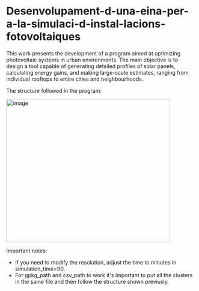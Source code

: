 # Desenvolupament-d-una-eina-per-a-la-simulaci-d-instal-lacions-fotovoltaiques
This work presents the development of a program aimed at optimizing photovoltaic systems in urban environments. The main objective is to design a tool capable of generating detailed profiles of solar panels, calculating energy gains, and making large-scale estimates, ranging from individual rooftops to entire cities and neighbourhoods.


The structure followed in the program:


<img width="436" height="380" alt="image" src="https://github.com/user-attachments/assets/e0e20a01-4a63-4c78-b9c9-4d3b7b8d44e0" />


Important notes:
- If you need to modify the resolution, adjust the time to minutes in simulation_time=90.
- For gpkg_path and csv_path to work it's important to put all the clusters in the same file and then follow the            structure shown previusly.


